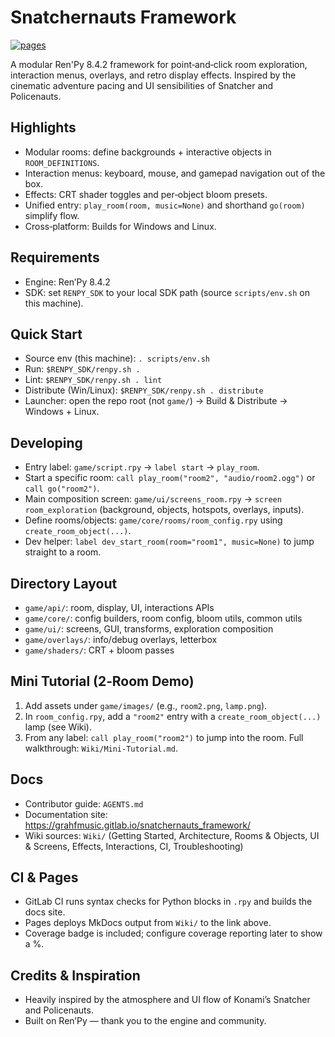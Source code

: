 # Snatchernauts Framework

[![pages](https://img.shields.io/badge/Pages-Live-brightgreen?logo=gitlab)](https://grahfmusic.gitlab.io/snatchernauts_framework/)

A modular Ren'Py 8.4.2 framework for point‑and‑click room exploration, interaction menus, overlays, and retro display effects. Inspired by the cinematic adventure pacing and UI sensibilities of Snatcher and Policenauts.

## Highlights
- Modular rooms: define backgrounds + interactive objects in `ROOM_DEFINITIONS`.
- Interaction menus: keyboard, mouse, and gamepad navigation out of the box.
- Effects: CRT shader toggles and per‑object bloom presets.
- Unified entry: `play_room(room, music=None)` and shorthand `go(room)` simplify flow.
- Cross‑platform: Builds for Windows and Linux.

## Requirements
- Engine: Ren’Py 8.4.2
- SDK: set `RENPY_SDK` to your local SDK path (source `scripts/env.sh` on this machine).

## Quick Start
- Source env (this machine): `. scripts/env.sh`
- Run: `$RENPY_SDK/renpy.sh .`
- Lint: `$RENPY_SDK/renpy.sh . lint`
- Distribute (Win/Linux): `$RENPY_SDK/renpy.sh . distribute`
- Launcher: open the repo root (not `game/`) → Build & Distribute → Windows + Linux.

## Developing
- Entry label: `game/script.rpy` → `label start` → `play_room`.
- Start a specific room: `call play_room("room2", "audio/room2.ogg")` or `call go("room2")`.
- Main composition screen: `game/ui/screens_room.rpy` → `screen room_exploration` (background, objects, hotspots, overlays, inputs).
- Define rooms/objects: `game/core/rooms/room_config.rpy` using `create_room_object(...)`.
- Dev helper: `label dev_start_room(room="room1", music=None)` to jump straight to a room.

## Directory Layout
- `game/api/`: room, display, UI, interactions APIs
- `game/core/`: config builders, room config, bloom utils, common utils
- `game/ui/`: screens, GUI, transforms, exploration composition
- `game/overlays/`: info/debug overlays, letterbox
- `game/shaders/`: CRT + bloom passes

## Mini Tutorial (2‑Room Demo)
1) Add assets under `game/images/` (e.g., `room2.png`, `lamp.png`).
2) In `room_config.rpy`, add a `"room2"` entry with a `create_room_object(...)` lamp (see Wiki).
3) From any label: `call play_room("room2")` to jump into the room.
Full walkthrough: `Wiki/Mini-Tutorial.md`.

## Docs
- Contributor guide: `AGENTS.md`
- Documentation site: https://grahfmusic.gitlab.io/snatchernauts_framework/
- Wiki sources: `Wiki/` (Getting Started, Architecture, Rooms & Objects, UI & Screens, Effects, Interactions, CI, Troubleshooting)

## CI & Pages
- GitLab CI runs syntax checks for Python blocks in `.rpy` and builds the docs site.
- Pages deploys MkDocs output from `Wiki/` to the link above.
- Coverage badge is included; configure coverage reporting later to show a %.

## Credits & Inspiration
- Heavily inspired by the atmosphere and UI flow of Konami’s Snatcher and Policenauts.
- Built on Ren’Py — thank you to the engine and community.
